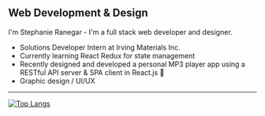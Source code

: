 ## Web Development & Design

I'm Stephanie Ranegar - I'm a full stack web developer and designer.

* Solutions Developer Intern at Irving Materials Inc. 
* Currently learning React Redux for state management
* Recently designed and developed a personal MP3 player app using a RESTful API server & SPA client in React.js 🎵
* Graphic design / UI/UX

<hr>

[![Top Langs](https://github-readme-stats.vercel.app/api/top-langs/?username=sranegar&layout=compact&show_icons=true&theme=ayu-mirage&hide=hack&langs_count=8&border_radius=3)](https://github.com/sranegar/github-readme-stats)





